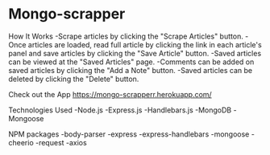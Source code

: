 # Mongo-scrapper

How It Works
-Scrape articles by clicking the "Scrape Articles" button.
-Once articles are loaded, read full article by clicking the link in each article's panel and save articles by clicking the "Save Article" button.
-Saved articles can be viewed at the "Saved Articles" page.
-Comments can be added on saved articles by clicking the "Add a Note" button.
-Saved articles can be deleted by clicking the "Delete" button.

Check out the App
https://mongo-scrapperr.herokuapp.com/

Technologies Used
-Node.js
-Express.js
-Handlebars.js
-MongoDB
-Mongoose

 NPM packages
-body-parser
-express
-express-handlebars
-mongoose
-cheerio
-request
-axios